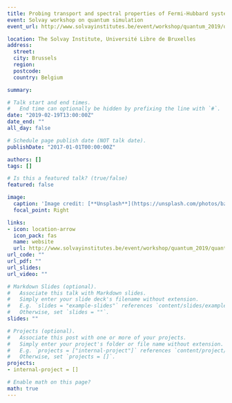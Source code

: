 ```yaml
---
title: Probing transport and spectral properties of Fermi-Hubbard systems with a quantum gas microscope
event: Solvay workshop on quantum simulation
event_url: http://www.solvayinstitutes.be/event/workshop/quantum_2019/quantum_2019.html

location: The Solvay Institute, Université Libre de Bruxelles
address:
  street:
  city: Brussels
  region:
  postcode:
  country: Belgium

summary: 

# Talk start and end times.
#   End time can optionally be hidden by prefixing the line with `#`.
date: "2019-02-19T13:00:00Z"
date_end: ""
all_day: false

# Schedule page publish date (NOT talk date).
publishDate: "2017-01-01T00:00:00Z"

authors: []
tags: []

# Is this a featured talk? (true/false)
featured: false

image:
  caption: 'Image credit: [**Unsplash**](https://unsplash.com/photos/bzdhc5b3Bxs)'
  focal_point: Right

links:
- icon: location-arrow
  icon_pack: fas
  name: website
  url: http://www.solvayinstitutes.be/event/workshop/quantum_2019/quantum_2019.html
url_code: ""
url_pdf: ""
url_slides:
url_video: ""

# Markdown Slides (optional).
#   Associate this talk with Markdown slides.
#   Simply enter your slide deck's filename without extension.
#   E.g. `slides = "example-slides"` references `content/slides/example-slides.md`.
#   Otherwise, set `slides = ""`.
slides: ""

# Projects (optional).
#   Associate this post with one or more of your projects.
#   Simply enter your project's folder or file name without extension.
#   E.g. `projects = ["internal-project"]` references `content/project/deep-learning/index.md`.
#   Otherwise, set `projects = []`.
projects:
- internal-project = []

# Enable math on this page?
math: true
---
```

